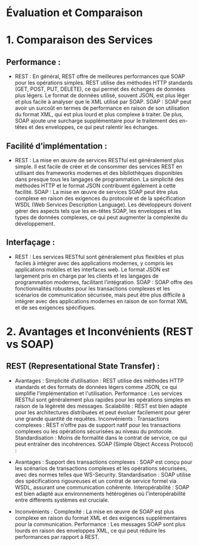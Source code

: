 # Évaluation et Comparaison
# 1. Comparaison des Services
## Performance :

- REST : En général, REST offre de meilleures performances que SOAP pour les opérations simples. REST utilise des méthodes HTTP standards (GET, POST, PUT, DELETE), ce qui permet des échanges de données plus légers. Le format de données utilisé, souvent JSON, est plus léger et plus facile à analyser que le XML utilisé par SOAP.
SOAP : SOAP peut avoir un surcoût en termes de performance en raison de son utilisation du format XML, qui est plus lourd et plus complexe à traiter. De plus, SOAP ajoute une surcharge supplémentaire pour le traitement des en-têtes et des enveloppes, ce qui peut ralentir les échanges.
## Facilité d’implémentation :

- REST : La mise en œuvre de services RESTful est généralement plus simple. Il est facile de créer et de consommer des services REST en utilisant des frameworks modernes et des bibliothèques disponibles dans presque tous les langages de programmation. La simplicité des méthodes HTTP et le format JSON contribuent également à cette facilité.
SOAP : La mise en œuvre de services SOAP peut être plus complexe en raison des exigences du protocole et de la spécification WSDL (Web Services Description Language). Les développeurs doivent gérer des aspects tels que les en-têtes SOAP, les enveloppes et les types de données complexes, ce qui peut augmenter la complexité du développement.
## Interfaçage :

- REST : Les services RESTful sont généralement plus flexibles et plus faciles à intégrer avec des applications modernes, y compris les applications mobiles et les interfaces web. Le format JSON est largement pris en charge par les clients et les langages de programmation modernes, facilitant l'intégration.
SOAP : SOAP offre des fonctionnalités robustes pour les transactions complexes et les scénarios de communication sécurisée, mais peut être plus difficile à intégrer avec des applications modernes en raison de son format XML et de ses exigences spécifiques.

# 2. Avantages et Inconvénients (REST vs SOAP)
## REST (Representational State Transfer) :

- Avantages :
Simplicité d’utilisation : REST utilise des méthodes HTTP standards et des formats de données légers comme JSON, ce qui simplifie l'implémentation et l'utilisation.
Performance : Les services RESTful sont généralement plus rapides pour les opérations simples en raison de la légèreté des messages.
Scalabilité : REST est bien adapté pour les architectures distribuées et peut évoluer facilement pour gérer une grande quantité de requêtes.
Inconvénients :
Transactions complexes : REST n’offre pas de support natif pour les transactions complexes ou les opérations sécurisées au niveau du protocole.
Standardisation : Moins de formalité dans le contrat de service, ce qui peut entraîner des incohérences.
SOAP (Simple Object Access Protocol) :

- Avantages :
Support des transactions complexes : SOAP est conçu pour les scénarios de transactions complexes et les opérations sécurisées, avec des normes telles que WS-Security.
Standardisation : SOAP utilise des spécifications rigoureuses et un contrat de service formel via WSDL, assurant une communication cohérente.
Interopérabilité : SOAP est bien adapté aux environnements hétérogènes où l'interopérabilité entre différents systèmes est cruciale.

- Inconvénients :
Complexité : La mise en œuvre de SOAP est plus complexe en raison du format XML et des exigences supplémentaires pour la communication.
Performance : Les messages SOAP sont plus lourds en raison des enveloppes XML, ce qui peut réduire les performances par rapport à REST.
